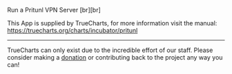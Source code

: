Run a Pritunl VPN Server [br][br]


This App is supplied by TrueCharts, for more information visit the manual: https://truecharts.org/charts/incubator/pritunl

---

TrueCharts can only exist due to the incredible effort of our staff.
Please consider making a [donation](https://truecharts.org/docs/about/sponsor) or contributing back to the project any way you can!
